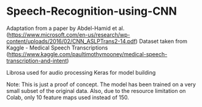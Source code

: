 # Speech-Recognition-using-CNN

Adaptation from a paper by Abdel-Hamid et al. (https://www.microsoft.com/en-us/research/wp-content/uploads/2016/02/CNN_ASLPTrans2-14.pdf)
Dataset taken from Kaggle - Medical Speech Transcriptions (https://www.kaggle.com/paultimothymooney/medical-speech-transcription-and-intent)

Librosa used for audio processing
Keras for model building

Note:
This is just a proof of concept. The model has been trained on a very small subset of the original data. Also, due to the resource limitation on Colab, only 10 feature maps used instead of 150.
